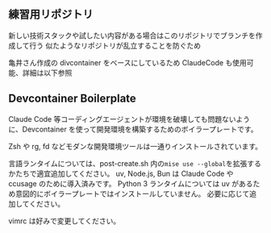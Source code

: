 ## 練習用リポジトリ

新しい技術スタックや試したい内容がある場合はこのリポジトリでブランチを作成して行う
似たようなリポジトリが乱立することを防ぐため

亀井さん作成の divcontainer をベースにしているため ClaudeCode も使用可能、詳細は以下参照

## Devcontainer Boilerplate

Claude Code 等コーディングエージェントが環境を破壊しても問題ないように、Devcontainer を使って開発環境を構築するためのボイラープレートです。

Zsh や rg, fd などモダンな開発環境ツールは一通りインストールされています。

言語ランタイムについては、post-create.sh 内の`mise use --global`を拡張するかたちで適宜追加してください。
uv, Node.js, Bun は Claude Code や ccusage のために導入済みです。
Python 3 ランタイムについては uv があるため意図的にボイラープレートではインストールしていません。
必要に応じて追加してください。

vimrc は好みで変更してください。
